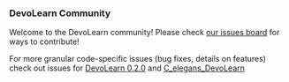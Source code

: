 ### DevoLearn Community

Welcome to the DevoLearn community! Please check [our issues board](https://github.com/DevoLearn/Community-Board/projects/1) for ways to contribute!

For more granular code-specific issues (bug fixes, details on features) check out issues for [DevoLearn 0.2.0](https://github.com/DevoLearn/devolearn/issues) and [C_elegans_DevoLearn](https://github.com/DevoLearn/C_elegans_DevoLearn/issues)

